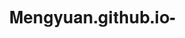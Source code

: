 # Mengyuan.github.io-
<head>
    <meta charset="utf-8">
    <meta name="viewport" content="width=device-width">
    <meta http-equiv="X-UA-Compatible" content="IE=edge,chrome=1">
    <meta name="renderer" content="webkit">
    <meta name="viewport" content="width=device-width, initial-scale=1, maximum-scale=1, user-scalable=no">
    <title>I love u mengyuan</title>
    <style>
        body {
            -webkit-font-smoothing: antialiased;
            font-family: Helvetica Neue, Helvetica, Hiragino Sans GB, Microsoft YaHei, Arial, sans-serif;
            background-image: url('bg.jpg');
            font-size: 85%;
            margin: 0;
        }

        h2 {
            font-size: 220%;
            font-weight: 400;
        }

        .content {
            position: absolute;
            width: 100%;
            top: 40%;
            transform: translate(0, -50%);
            text-align: center;
        }

        .timer {
            font-size: 180%;
            line-height: 1.5;
            margin: 1em 0;
        }

        .timer b {
            color: rgb(253, 99, 125);
        }
    </style>
</head>
<body data-gr-c-s-loaded="true">
    <div class="content">
        <h2>My We're together.</h2>
        <div class="timer">
            <b id="d">0</b> Days <b id="h">0</b> Hours <b id="m">0</b> Minutes <b id="s">0</b> Seconds
        </div>
    </div>

    <script>
        function timer() {
            var start = new Date(2018, 10, 02); // 2015.7.2
            var t = new Date() - start;
            var h = ~~(t / 1000 / 60 / 60 % 24);
            if (h < 10) {
                h = "0" + h;
            }
            var m = ~~(t / 1000 / 60 % 60);
            if (m < 10) {
                m = "0" + m;
            }
            var s = ~~(t / 1000 % 60);
            if (s < 10) {
                s = "0" + s;
            }
            document.getElementById('d').innerHTML = ~~(t / 1000 / 60 / 60 / 24);
            document.getElementById('h').innerHTML = h;
            document.getElementById('m').innerHTML = m;
            document.getElementById('s').innerHTML = s;
        }
        timer();
        setInterval(timer, 1000);
    </script>


</body>
